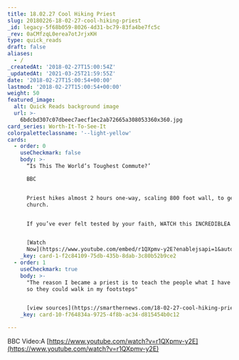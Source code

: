 ```yaml
---
title: 18.02.27 Cool Hiking Priest
slug: 20180226-18-02-27-cool-hiking-priest
_id: legacy-5f68b059-8026-4d31-bc79-83fa4be7fc5c
_rev: 0aCMfzqL0erea7otJrjxKH
type: quick_reads
draft: false
aliases:
  - /
_createdAt: '2018-02-27T15:00:54Z'
_updatedAt: '2021-03-25T21:59:55Z'
date: '2018-02-27T15:00:54+00:00'
lastmod: '2018-02-27T15:00:54+00:00'
weight: 50
featured_image:
  alt: Quick Reads background image
  url: >-
    6bdcbd307c07dbeec7aecf1ec2ab72665a308053360x360.jpg
card_series: Worth-It-To-See-It
colorpaletteclassname: '--light-yellow'
cards:
  - order: 0
    useCheckmark: false
    body: >-
      “Is This The World’s Toughest Commute?’  

      BBC


      Priest hikes almost 2 hours one-way, scaling 800 foot wall, to get to
      church.


      If you’ve ever felt tested by your faith, WATCH this INCREDIBLEA story.


      [Watch
      Now](https://www.youtube.com/embed/r1QXpmv-y2E?enablejsapi=1&autoplay=1&rel=0)
    _key: card-1-f2c84109-75db-435b-8dab-3c80b52b9ce2
  - order: 1
    useCheckmark: true
    body: >-
      "The reason I became a priest is to teach the people what I have learned,
      so they could walk in my footsteps"


      [view sources](https://smarthernews.com/18-02-27-cool-hiking-priest/)
    _key: card-10-f764834a-9725-4f8b-ac34-d815454b0c12

---
```

BBC Video:A [https://www.youtube.com/watch?v=r1QXpmv-y2E](https://www.youtube.com/watch?v=r1QXpmv-y2E)